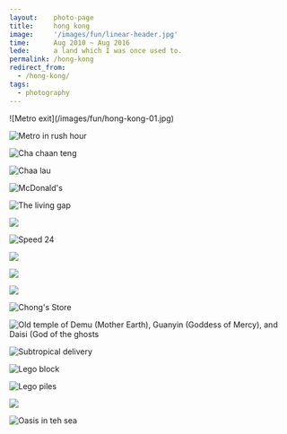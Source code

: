 ```yaml
---
layout:    photo-page
title:     hong kong
image:     '/images/fun/linear-header.jpg'
time:      Aug 2010 ~ Aug 2016
lede:      a land which I was once used to.
permalink: /hong-kong
redirect_from:
  - /hong-kong/
tags:
  - photography
---
```


<div class="w-675" markdown="1">
![Metro exit](/images/fun/hong-kong-01.jpg)

![Metro in rush hour](/images/fun/hong-kong-02.jpg)

![Cha chaan teng](/images/fun/hong-kong-03.jpg)

![Chaa lau](/images/fun/hong-kong-04.jpg)

![McDonald's](/images/fun/hong-kong-05.jpg)

![The living gap](/images/fun/hong-kong-08.jpg)

![](/images/fun/hong-kong-09.jpg)

![Speed 24](/images/fun/hong-kong-10.jpg)

![](/images/fun/hong-kong-11.jpg)

![](/images/fun/hong-kong-12.jpg)

![](/images/fun/hong-kong-13.jpg)

![Chong's Store](/images/fun/hong-kong-14.jpg)

![Old temple of Demu (Mother Earth), Guanyin (Goddess of Mercy), and Daisi (God of the ghosts](/images/fun/hong-kong-15.jpg)

![Subtropical delivery](/images/fun/hong-kong-16-c.jpg)

![Lego block](/images/fun/hong-kong-17.jpg)

![Lego piles](/images/fun/hong-kong-18.jpg)

![](/images/fun/hong-kong-06.jpg)

![Oasis in teh sea](/images/fun/hong-kong-19.jpg)
</div>